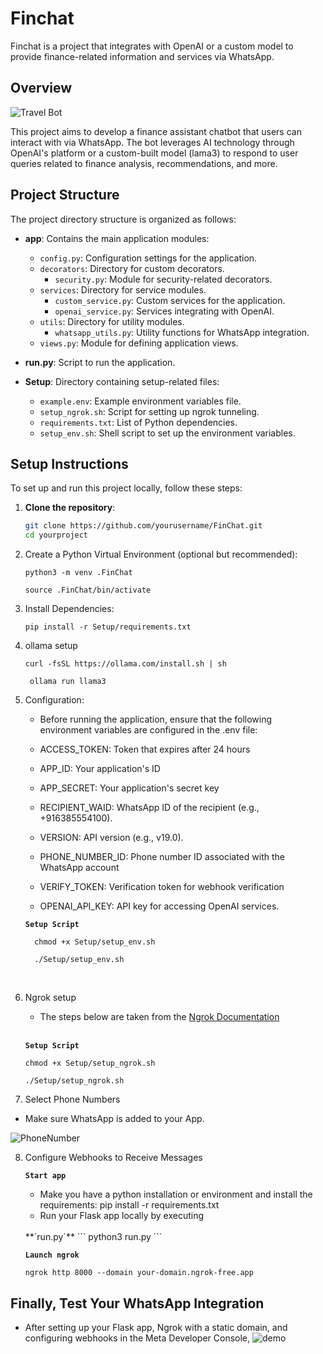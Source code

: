 # Finchat

Finchat is a project that integrates with OpenAI or a custom model to provide finance-related information and services via WhatsApp.

## Overview

![Travel Bot](Docs/overview.gif)

This project aims to develop a finance assistant chatbot that users can interact with via WhatsApp. The bot leverages AI technology through OpenAI's platform or a custom-built model (lama3) to respond to user queries related to finance analysis, recommendations, and more.

## Project Structure

The project directory structure is organized as follows:


- **app**: Contains the main application modules:
  - `config.py`: Configuration settings for the application.
  - `decorators`: Directory for custom decorators.
    - `security.py`: Module for security-related decorators.
  - `services`: Directory for service modules.
    - `custom_service.py`: Custom services for the application.
    - `openai_service.py`: Services integrating with OpenAI.
  - `utils`: Directory for utility modules.
    - `whatsapp_utils.py`: Utility functions for WhatsApp integration.
  - `views.py`: Module for defining application views.

- **run.py**: Script to run the application.

- **Setup**: Directory containing setup-related files:
  - `example.env`: Example environment variables file.
  - `setup_ngrok.sh`: Script for setting up ngrok tunneling.
  - `requirements.txt`: List of Python dependencies.
  - `setup_env.sh`: Shell script to set up the environment variables.

## Setup Instructions

To set up and run this project locally, follow these steps:

1. **Clone the repository**:
   ```bash
   git clone https://github.com/yourusername/FinChat.git
   cd yourproject
   ```
2. Create a Python Virtual Environment (optional but recommended):
   ```
   python3 -m venv .FinChat
   
   source .FinChat/bin/activate
   ```
3. Install Dependencies:
   ```
   pip install -r Setup/requirements.txt
   
   ```
4. ollama setup
    ```
    curl -fsSL https://ollama.com/install.sh | sh

     ollama run llama3
    ```
5. Configuration:
   
   - Before running the application, ensure that the following environment variables are configured in the .env file:

    - ACCESS_TOKEN: Token that expires after 24 hours 
    - APP_ID: Your application's ID
    - APP_SECRET: Your application's secret key 
    - RECIPIENT_WAID: WhatsApp ID of the recipient (e.g., +916385554100).
    - VERSION: API version (e.g., v19.0).
    - PHONE_NUMBER_ID: Phone number ID associated with the WhatsApp account 
    - VERIFY_TOKEN: Verification token for webhook verification 
    - OPENAI_API_KEY: API key for accessing OpenAI services.
    
  
    **`Setup Script`**
    <br>
    
     ```
       chmod +x Setup/setup_env.sh
       
       ./Setup/setup_env.sh
     ```
     
     <br>
     
6. Ngrok setup
   - The steps below are taken from the [Ngrok Documentation](https://ngrok.com/docs/integrations/whatsapp/webhooks/)
   <br>
   
   **`Setup Script`**
   
      ```
     chmod +x Setup/setup_ngrok.sh
    
     ./Setup/setup_ngrok.sh
     ``` 
     
7.  Select Phone Numbers

   - Make sure WhatsApp is added to your App.
      
   ![PhoneNumber](Docs/PhoneNumber.gif)
      
8. Configure Webhooks to Receive Messages
   
   **`Start app`**

    - Make you have a python installation or environment and install the requirements: pip install -r requirements.txt
    - Run your Flask app locally by executing 
   <br>
   **`run.py`**
      ```
      python3 run.py
      ``` 

   **`Launch ngrok`**  
      ```
      ngrok http 8000 --domain your-domain.ngrok-free.app
      ``` 

## Finally, Test Your WhatsApp Integration

  - After setting up your Flask app, Ngrok with a static domain, and configuring webhooks in the Meta Developer Console,
  ![demo](Docs/Test.gif)

